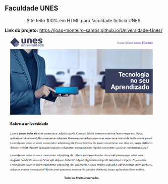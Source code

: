 ## Faculdade UNES
<p align="center">Site feito 100% em HTML para faculdade fictícia UNES.</p>

**Link do projeto:** https://joao-monteiro-santos.github.io/Universidade-Unes/

![](Unes-Gif.gif)